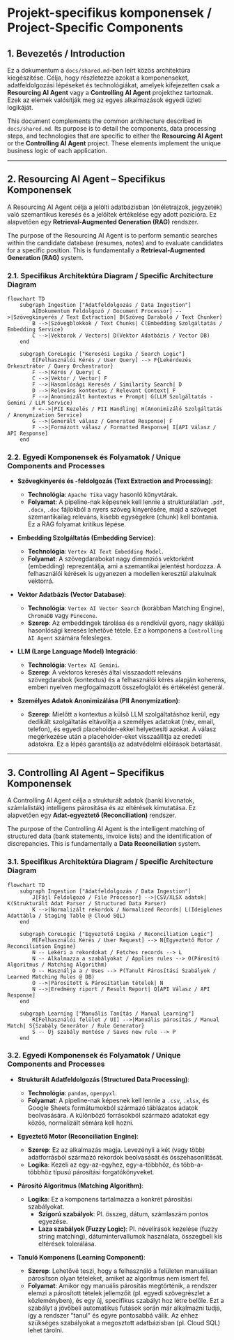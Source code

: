 # Projekt-specifikus komponensek / Project-Specific Components

## 1. Bevezetés / Introduction

Ez a dokumentum a `docs/shared.md`-ben leírt közös architektúra kiegészítése. Célja, hogy részletezze azokat a komponenseket, adatfeldolgozási lépéseket és technológiákat, amelyek kifejezetten csak a **Resourcing AI Agent** vagy a **Controlling AI Agent** projekthez tartoznak. Ezek az elemek valósítják meg az egyes alkalmazások egyedi üzleti logikáját.

This document complements the common architecture described in `docs/shared.md`. Its purpose is to detail the components, data processing steps, and technologies that are specific to either the **Resourcing AI Agent** or the **Controlling AI Agent** project. These elements implement the unique business logic of each application.

---

## 2. Resourcing AI Agent – Specifikus Komponensek

A Resourcing AI Agent célja a jelölti adatbázisban (önéletrajzok, jegyzetek) való szemantikus keresés és a jelöltek értékelése egy adott pozícióra. Ez alapvetően egy **Retrieval-Augmented Generation (RAG)** rendszer.

The purpose of the Resourcing AI Agent is to perform semantic searches within the candidate database (resumes, notes) and to evaluate candidates for a specific position. This is fundamentally a **Retrieval-Augmented Generation (RAG)** system.

### 2.1. Specifikus Architektúra Diagram / Specific Architecture Diagram

```mermaid
flowchart TD
    subgraph Ingestion ["Adatfeldolgozás / Data Ingestion"]
        A[Dokumentum Feldolgozó / Document Processor] -->|Szövegkinyerés / Text Extraction| B(Szöveg Daraboló / Text Chunker)
        B -->|Szövegblokkok / Text Chunks| C(Embedding Szolgáltatás / Embedding Service)
        C -->|Vektorok / Vectors| D(Vektor Adatbázis / Vector DB)
    end

    subgraph CoreLogic ["Keresési Logika / Search Logic"]
        E[Felhasználói Kérés / User Query] --> F{Lekérdezés Orkesztrátor / Query Orchestrator}
        F -->|Kérés / Query| C
        C -->|Vektor / Vector| F
        F -->|Hasonlósági Keresés / Similarity Search| D
        D -->|Releváns kontextus / Relevant Context| F
        F -->|Anonimizált kontextus + Prompt| G(LLM Szolgáltatás - Gemini / LLM Service)
        F <-->|PII Kezelés / PII Handling| H(Anonimizáló Szolgáltatás / Anonymization Service)
        G -->|Generált válasz / Generated Response| F
        F -->|Formázott válasz / Formatted Response| I[API Válasz / API Response]
    end
```

### 2.2. Egyedi Komponensek és Folyamatok / Unique Components and Processes

-   **Szövegkinyerés és -feldolgozás (Text Extraction and Processing)**:
    -   **Technológia**: `Apache Tika` vagy hasonló könyvtárak.
    -   **Folyamat**: A pipeline-nak képesnek kell lennie a strukturálatlan `.pdf`, `.docx`, `.doc` fájlokból a nyers szöveg kinyerésére, majd a szöveget szemantikailag releváns, kisebb egységekre (chunk) kell bontania. Ez a RAG folyamat kritikus lépése.

-   **Embedding Szolgáltatás (Embedding Service)**:
    -   **Technológia**: `Vertex AI Text Embedding Model`.
    -   **Folyamat**: A szövegdarabokat nagy dimenziós vektorként (embedding) reprezentálja, ami a szemantikai jelentést hordozza. A felhasználói kérések is ugyanezen a modellen keresztül alakulnak vektorrá.

-   **Vektor Adatbázis (Vector Database)**:
    -   **Technológia**: `Vertex AI Vector Search` (korábban Matching Engine), `ChromaDB` vagy `Pinecone`.
    -   **Szerep**: Az embeddingek tárolása és a rendkívül gyors, nagy skálájú hasonlósági keresés lehetővé tétele. Ez a komponens a `Controlling AI Agent` számára felesleges.

-   **LLM (Large Language Model) Integráció**:
    -   **Technológia**: `Vertex AI Gemini`.
    -   **Szerep**: A vektoros keresés által visszaadott releváns szövegdarabok (kontextus) és a felhasználói kérés alapján koherens, emberi nyelven megfogalmazott összefoglalót és értékelést generál.

-   **Személyes Adatok Anonimizálása (PII Anonymization)**:
    -   **Szerep**: Mielőtt a kontextus a külső LLM szolgáltatáshoz kerül, egy dedikált szolgáltatás eltávolítja a személyes adatokat (név, email, telefon), és egyedi placeholder-ekkel helyettesíti azokat. A válasz megérkezése után a placeholder-eket visszaállítja az eredeti adatokra. Ez a lépés garantálja az adatvédelmi előírások betartását.

---

## 3. Controlling AI Agent – Specifikus Komponensek

A Controlling AI Agent célja a strukturált adatok (banki kivonatok, számlalisták) intelligens párosítása és az eltérések kimutatása. Ez alapvetően egy **Adat-egyeztető (Reconciliation)** rendszer.

The purpose of the Controlling AI Agent is the intelligent matching of structured data (bank statements, invoice lists) and the identification of discrepancies. This is fundamentally a **Data Reconciliation** system.

### 3.1. Specifikus Architektúra Diagram / Specific Architecture Diagram

```mermaid
flowchart TD
    subgraph Ingestion ["Adatfeldolgozás / Data Ingestion"]
        J[Fájl Feldolgozó / File Processor] -->|CSV/XLSX adatok| K(Strukturált Adat Parser / Structured Data Parser)
        K -->|Normalizált rekordok / Normalized Records| L(Ideiglenes Adattábla / Staging Table @ Cloud SQL)
    end

    subgraph CoreLogic ["Egyeztető Logika / Reconciliation Logic"]
        M[Felhasználói Kérés / User Request] --> N{Egyeztető Motor / Reconciliation Engine}
        N -- Lekéri a rekordokat / Fetches records --> L
        N -- Alkalmazza a szabályokat / Applies rules --> O(Párosító Algoritmus / Matching Algorithm)
        O -- Használja a / Uses --> P(Tanult Párosítási Szabályok / Learned Matching Rules @ DB)
        O -->|Párosított & Párosítatlan tételek| N
        N -->|Eredmény riport / Result Report| Q[API Válasz / API Response]
    end

    subgraph Learning ["Manuális Tanítás / Manual Learning"]
        R[Felhasználói felület / UI] -->|Manuális párosítás / Manual Match| S{Szabály Generátor / Rule Generator}
        S -- Új szabály mentése / Saves new rule --> P
    end
```

### 3.2. Egyedi Komponensek és Folyamatok / Unique Components and Processes

-   **Strukturált Adatfeldolgozás (Structured Data Processing)**:
    -   **Technológia**: `pandas`, `openpyxl`.
    -   **Folyamat**: A pipeline-nak képesnek kell lennie a `.csv`, `.xlsx`, és Google Sheets formátumokból származó táblázatos adatok beolvasására. A különböző forrásokból származó adatokat egy közös, normalizált sémára kell hozni.

-   **Egyeztető Motor (Reconciliation Engine)**:
    -   **Szerep**: Ez az alkalmazás magja. Levezényli a két (vagy több) adatforrásból származó rekordok beolvasását és összehasonlítását.
    -   **Logika**: Kezeli az egy-az-egyhez, egy-a-többhöz, és több-a-többhöz típusú párosítási forgatókönyveket.

-   **Párosító Algoritmus (Matching Algorithm)**:
    -   **Logika**: Ez a komponens tartalmazza a konkrét párosítási szabályokat.
        -   **Szigorú szabályok**: Pl. összeg, dátum, számlaszám pontos egyezése.
        -   **Laza szabályok (Fuzzy Logic)**: Pl. névelírások kezelése (fuzzy string matching), dátumintervallumok használata, összegbeli kis eltérések tolerálása.

-   **Tanuló Komponens (Learning Component)**:
    -   **Szerep**: Lehetővé teszi, hogy a felhasználó a felületen manuálisan párosítson olyan tételeket, amiket az algoritmus nem ismert fel.
    -   **Folyamat**: Amikor egy manuális párosítás megtörténik, a rendszer elemzi a párosított tételek jellemzőit (pl. egyedi szövegrészlet a közleményben), és egy új, specifikus szabályt hoz létre belőle. Ezt a szabályt a jövőbeli automatikus futások során már alkalmazni tudja, így a rendszer "tanul" és egyre pontosabbá válik. Az ehhez szükséges szabályokat a megosztott adatbázisban (pl. Cloud SQL) lehet tárolni. 